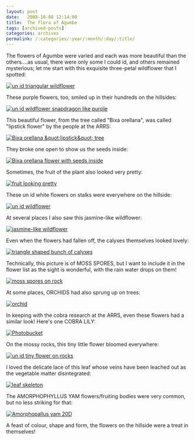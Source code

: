 ```yaml
---
layout: post
date:	2008-10-08 12:14:00
title:  The flora of Agumbe
tags: [archived-posts]
categories: archives
permalink: /:categories/:year/:month/:day/:title/
---
```

The flowers of Agumbe were varied and each was more beautiful than the others....as usual, there were only some I could id, and others remained mysterious; let me start with this exquisite three-petal wildflower that I spotted:


<a href="http://s297.photobucket.com/albums/mm205/depontis/?action=view&current=IMG_0460.jpg" target="_blank"><img src="http://i297.photobucket.com/albums/mm205/depontis/IMG_0460.jpg" border="0" alt="un id triangular wildflower"></a>

These purple flowers, too, smiled up in their hundreds on the hillsides:


<a href="http://s297.photobucket.com/albums/mm205/depontis/?action=view&current=IMG_0647.jpg" target="_blank"><img src="http://i297.photobucket.com/albums/mm205/depontis/IMG_0647.jpg" border="0" alt="un id wildflower snapdragon like purple"></a>

<lj-cut text="  You can see  many more flowers if you want to, here">

This beautiful flower, from the tree called "Bixa orellana", was called "lipstick flower" by the people at the ARRS:

<a href="http://s297.photobucket.com/albums/mm205/depontis/?action=view&current=IMG_7618.jpg" target="_blank"><img src="http://i297.photobucket.com/albums/mm205/depontis/IMG_7618.jpg" border="0" alt="Bixa orellana &amp;quot;lipstick&amp;quot; tree"></a>

They broke one open to show us the seeds inside:

<a href="http://s297.photobucket.com/albums/mm205/depontis/?action=view&current=IMG_0675.jpg" target="_blank"><img src="http://i297.photobucket.com/albums/mm205/depontis/IMG_0675.jpg" border="0" alt="Bixa orellana flower with seeds inside"></a>

Sometimes, the fruit of the plant also looked very pretty:


<a href="http://s297.photobucket.com/albums/mm205/depontis/?action=view&current=IMG_0781.jpg" target="_blank"><img src="http://i297.photobucket.com/albums/mm205/depontis/IMG_0781.jpg" border="0" alt="fruit looking pretty"></a>

These un id white flowers on stalks were everywhere on the hillside:

<a href="http://s297.photobucket.com/albums/mm205/depontis/?action=view&current=IMG_0767.jpg" target="_blank"><img src="http://i297.photobucket.com/albums/mm205/depontis/IMG_0767.jpg" border="0" alt="un id wildflower"></a>

At several places I also saw this jasmine-like wildflower:


<a href="http://s297.photobucket.com/albums/mm205/depontis/?action=view&current=IMG_0888.jpg" target="_blank"><img src="http://i297.photobucket.com/albums/mm205/depontis/IMG_0888.jpg" border="0" alt="jasmine-like wildflower"></a>

Even when the flowers had fallen off, the calyxes themselves looked lovely:


<a href="http://s297.photobucket.com/albums/mm205/depontis/?action=view&current=IMG_0815.jpg" target="_blank"><img src="http://i297.photobucket.com/albums/mm205/depontis/IMG_0815.jpg" border="0" alt="triangle shaped bunch of calyxes"></a>

Technically, this picture is of MOSS SPORES, but I want to include it in the flower list as the sight is wonderful, with the rain water drops on them!


<a href="http://s297.photobucket.com/albums/mm205/depontis/?action=view&current=IMG_0828.jpg" target="_blank"><img src="http://i297.photobucket.com/albums/mm205/depontis/IMG_0828.jpg" border="0" alt="moss spores on rock"></a>

At some places, ORCHIDS had also sprung up on trees:


<a href="http://s297.photobucket.com/albums/mm205/depontis/?action=view&current=IMG_1067.jpg" target="_blank"><img src="http://i297.photobucket.com/albums/mm205/depontis/IMG_1067.jpg" border="0" alt="orchid"></a>

In keeping with the cobra research at the ARRS, even these flowers had a similar look! Here's one  COBRA LILY:


<a href="http://s297.photobucket.com/albums/mm205/depontis/?action=view&current=IMG_1080.jpg" target="_blank"><img src="http://i297.photobucket.com/albums/mm205/depontis/IMG_1080.jpg" border="0" alt="Photobucket"></a>

On the mossy rocks, this tiny little flower bloomed everywhere:


<a href="http://s297.photobucket.com/albums/mm205/depontis/?action=view&current=IMG_7808.jpg" target="_blank"><img src="http://i297.photobucket.com/albums/mm205/depontis/IMG_7808.jpg" border="0" alt="un id tiny flower on rocks"></a>

I loved the delicate lace of this leaf whose veins have been leached out as the vegetable matter disintegrated:


<a href="http://s297.photobucket.com/albums/mm205/depontis/?action=view&current=IMG_1187.jpg" target="_blank"><img src="http://i297.photobucket.com/albums/mm205/depontis/IMG_1187.jpg" border="0" alt="leaf skeleton"></a>

</lj-cut>


The AMORPHOPHYLLUS YAM flowers/fruiting bodies were very common, but no less striking for that:

<a href="http://s297.photobucket.com/albums/mm205/depontis/?action=view&current=IMG_7633.jpg" target="_blank"><img src="http://i297.photobucket.com/albums/mm205/depontis/IMG_7633.jpg" border="0" alt="Amorphopallus yam  20D"></a>

A feast of colour, shape and form, the flowers on the hillside were a treat in themselves!
